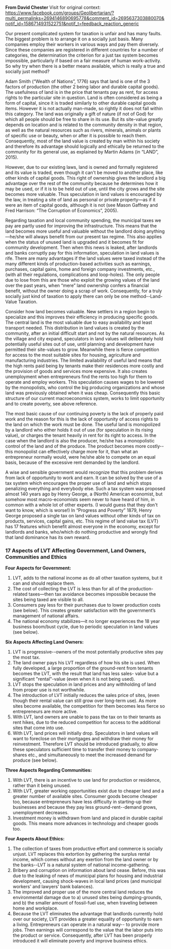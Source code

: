 **From David Chester**
Visit for original context: https://www.facebook.com/groups/Geolibertarian/?multi_permalinks=2694146890695778&comment_id=2695637303880070&notif_id=1586714931522751&notif_t=feedback_reaction_generic

Our present complicated system for taxation is unfair and has many faults. The biggest problem is to arrange it on a socially just basis. Many companies employ their workers in various ways and pay them diversely. Since these companies are registered in different countries for a number of categories, the determination the criterion for a just tax system becomes impossible, particularly if based on a fair measure of human work-activity. So why try when there is a better means available, which is really a true and socially just method?

Adam Smith (“Wealth of Nations”, 1776) says that land is one of the 3 factors of production (the other 2 being labor and durable capital goods). The usefulness of land is in the price that tenants pay as rent, for access rights to the particular site in question. Land is often considered as being a form of capital, since it is traded similarly to other durable capital goods items. However it is not actually man-made, so rightly it does not fall within this category. The land was originally a gift of nature (if not of God) for which all people should be free to share in its use. But its site-value greatly depends on location and is related to the community density in that region, as well as the natural resources such as rivers, minerals, animals or plants of specific use or beauty, when or after it is possible to reach them. Consequently, most of the land value is created by man within his society and therefore its advantage should logically and ethically be returned to the community for its general use, as explained by Martin Adams (in “LAND”, 2015).

However, due to our existing laws, land is owned and formally registered and its value is traded, even though it can't be moved to another place, like other kinds of capital goods. This right of ownership gives the landlord a big advantage over the rest of the community because he determines how it may be used, or if it is to be held out of use, until the city grows and the site becomes more valuable. Thus speculation in land values is encouraged by the law, in treating a site of land as personal or private property—as if it were an item of capital goods, although it is not (see Mason Gaffney and Fred Harrison: “The Corruption of Economics”, 2005).

Regarding taxation and local community spending, the municipal taxes we pay are partly used for improving the infrastructure. This means that the land becomes more useful and valuable without the landlord doing anything—he/she will always benefit from our present tax regime. This also applies when the status of unused land is upgraded and it becomes fit for community development. Then when this news is leaked, after landlords and banks corruptly pay for this information, speculation in land values is rife. There are many advantages if the land values were taxed instead of the many different kinds of production-based activities such as earnings, purchases, capital gains, home and foreign company investments, etc., (with all their regulations, complications and loop-holes). The only people due to lose from this are those who exploit the growing values of the land over the past years, when “mere” land ownership confers a financial benefit, without the owner doing a scrap of work. Consequently, for a truly socially just kind of taxation to apply there can only be one method--Land-Value Taxation.

Consider how land becomes valuable. New settlers in a region begin to specialize and this improves their efficiency in producing specific goods. The central land is the most valuable due to easy availability and least transport needed. This distribution in land values is created by the community, after an initial difficult start and not by the natural resources. As the village and city expand, speculators in land values will deliberately hold potentially useful sites out of use, until planning and development have permitted their site-values to grow. Meanwhile there is fierce competition for access to the most suitable sites for housing, agriculture and manufacturing industries. The limited availability of useful land means that the high rents paid being by tenants make their residences more costly and the provision of goods and services more expensive. It also creates unemployment when entrepreneurs find the rents too high for them to operate and employ workers. This speculation causes wages to be lowered by the monopolists, who control the big producing organizations and whose land was previously obtained when it was cheap. Consequently this basic structure of our current macroeconomics system, works to limit opportunity and to create poverty, see above reference.

The most basic cause of our continuing poverty is the lack of properly paid work and the reason for this is the lack of opportunity of access rights to the land on which the work must be done. The useful land is monopolized by a landlord who either holds it out of use (for speculation in its rising value), or charges the tenant heavily in rent for its right to access. In the case when the landlord is also the producer, he/she has a monopolistic control of the land and of the produce. The product becomes more costly--this monopolist can effectively charge more for it, than what an entrepreneur normally would, were he/she able to compete on an equal basis, because of the excessive rent demanded by the landlord.

A wise and sensible government would recognize that this problem derives from lack of opportunity to work and earn. It can be solved by the use of a tax system which encourages the proper use of land and which stops penalizing everything and everybody else. Such a tax system was proposed almost 140 years ago by Henry George, a (North) American economist, but somehow most macro-economists seem never to have heard of him, in common with a whole lot of other experts. (I would guess that they don't want to know, which is worse!) In “Progress and Poverty” 1879, Henry George proposed a single tax on land values without other kinds of tax on products, services, capital gains, etc. This regime of land value tax (LVT) has 17 features which benefit almost everyone in the economy, except for landlords and banks, who/which do nothing productive and wrongly find that land dominance has its own reward.

### 17 Aspects of LVT Affecting Government, Land Owners, Communities and Ethics

**Four Aspects for Government:**
1. LVT, adds to the national income as do all other taxation systems, but it can and should replace them.
2. The cost of collecting the LVT is less than for all of the production-related taxes—then tax avoidance becomes impossible because the sites being taxed are visible to all.
3. Consumers pay less for their purchases due to lower production costs (see below). This creates greater satisfaction with the government’s management of national affairs.
4. The national economy stabilizes—it no longer experiences the 18 year business boom/bust cycle, due to periodic speculation in land values (see below).

**Six Aspects Affecting Land Owners:**
1. LVT is progressive--owners of the most potentially productive sites pay the most tax.
2. The land owner pays his LVT regardless of how his site is used. When fully developed, a large proportion of the ground-rent from tenants becomes the LVT, with the result that land has less sales- value but a significant "rental"-value (even when it is not being used).
3. LVT stops the speculation in land prices and any withholding of land from proper use is not worthwhile.
4. The introduction of LVT initially reduces the sales price of sites, (even though their rental value can still grow over long-term use). As more sites become available, the competition for them becomes less fierce so entrepreneurs are more active.
5. With LVT, land owners are unable to pass the tax on to their tenants as rent hikes, due to the reduced competition for access to the additional sites that come into use.
6. With LVT, land prices will initially drop. Speculators in land values will want to foreclose on their mortgages and withdraw their money for reinvestment. Therefore LVT should be introduced gradually, to allow these speculators sufficient time to transfer their money to company-shares etc., and simultaneously to meet the increased demand for produce (see below).

**Three Aspects Regarding Communities:**
1. With LVT, there is an incentive to use land for production or residence, rather than it being unused.
2. With LVT, greater working opportunities exist due to cheaper land and a greater number of available sites. Consumer goods become cheaper too, because entrepreneurs have less difficulty in starting-up their businesses and because they pay less ground-rent--demand grows, unemployment decreases.
3. Investment money is withdrawn from land and placed in durable capital goods. This means more advances in technology and cheaper goods too.

**Four Aspects About Ethics:**
1. The collection of taxes from productive effort and commerce is socially unjust. LVT replaces this extortion by gathering the surplus rental income, which comes without any exertion from the land owner or by the banks--LVT is a natural system of national income-gathering.
2. Bribery and corruption on information about land cease. Before, this was due to the leaking of news of municipal plans for housing and industrial development, causing shock-waves in local land prices (and municipal workers' and lawyers’ bank balances).
3. The improved and proper use of the more central land reduces the environmental damage due to a) unused sites being dumping-grounds, and b) the smaller amount of fossil-fuel use, when traveling between home and workplace.
4. Because the LVT eliminates the advantage that landlords currently hold over our society, LVT provides a greater equality of opportunity to earn a living. Entrepreneurs can operate in a natural way-- to provide more jobs. Then earnings will correspond to the value that the labor puts into the product or service. Consequently, after LVT has been properly introduced it will eliminate poverty and improve business ethics.
